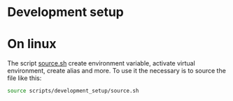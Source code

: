# Development setup

# On linux

The script [source.sh](source.sh) create environment variable, activate virtual environment, create alias and more.
To use it the necessary is to source the file like this:

```Bash
source scripts/development_setup/source.sh
```
